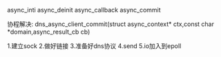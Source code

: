 
async_inti
async_deinit
async_callback
async_commit

协程解决:
dns_async_client_commit(struct async_context* ctx,const char *domain,async_result_cb cb)

1.建立sock  2.做好链接   3.准备好dns协议 4.send 5.io加入到epoll